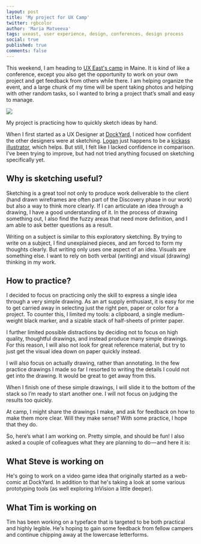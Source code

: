 ```yaml
---
layout: post
title: 'My project for UX Camp'
twitter: rgbcolor
author: 'Maria Matveeva'
tags: uxeast, user experience, design, conferences, design process
social: true
published: true
comments: false
---
```


This weekend, I am heading to [UX East's camp](http://uxeast.org/) in Maine. It is kind of like a conference, except you also get the opportunity to work on your own project and get feedback from others while there. I am helping organize the event, and a large chunk of my time will be spent taking photos and helping with other random tasks, so I wanted to bring a project that’s small and easy to manage.

![](/images/post-assets/maria/ux-east-sketches.jpg)

My project is practicing how to quickly sketch ideas by hand.

When I first started as a UX Designer at [DockYard](https://dockyard.com/), I noticed how confident the other designers were at sketching. [Logan](https://dockyard.com/team#logan-faerber) just happens to be a [kickass illustrator](https://dribbble.com/shots/1765074-UX-East-Icons?list=users&offset=3), which helps. But still, I felt like I lacked confidence in comparison. I’ve been trying to improve, but had not tried anything focused on sketching specifically yet.


## Why is sketching useful?
Sketching is a great tool not only to produce work deliverable to the client (hand drawn wireframes are often part of the Discovery phase in our work) but also a way to think more clearly. If I can articulate an idea through a drawing, I have a good understanding of it. In the process of drawing something out, I also find the fuzzy areas that need more definition, and I am able to ask better questions as a result.

Writing on a subject is similar to this exploratory sketching. By trying to write on a subject, I find unexplained pieces, and am forced to form my thoughts clearly. But writing only uses one aspect of an idea. Visuals are something else. I want to rely on both verbal (writing) and visual (drawing) thinking in my work.

## How to practice?
I decided to focus on practicing only the skill to express a single idea through a very simple drawing. As an art supply enthusiast, it is easy for me to get carried away in selecting just the right pen, paper or color for a project. To counter this, I limited my tools: a clipboard, a single medium-weight black marker, and a sizable stack of half-sheets of printer paper.

I further limited possible distractions by deciding not to focus on high quality, thoughtful drawings, and instead produce many simple drawings. For this reason, I will also not look for great reference material, but try to just get the visual idea down on paper quickly instead.

I will also focus on actually drawing, rather than annotating. In the few practice drawings I made so far I resorted to writing the details I could not get into the drawing. It would be great to get away from this.

When I finish one of these simple drawings, I will slide it to the bottom of the stack so I’m ready to start another one. I will not focus on judging the results too quickly.

At camp, I might share the drawings I make, and ask for feedback on how to make them more clear. Will they make sense? With some practice, I hope that they do.

So, here’s what I am working on. Pretty simple, and should be fun! I also asked a couple of colleagues what they are planning to do — and here it is:

## What Steve is working on
He's going to work on a video game idea that originally started as a web-comic at DockYard. In addition to that he's taking a look at some various prototyping tools (as well exploring InVision a little deeper).

## What  Tim is working on
Tim has been working on a typeface that is targeted to be both practical and highly legible. He's hoping to gain some feedback from fellow campers and continue chipping away at the lowercase letterforms.
